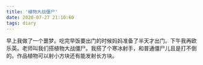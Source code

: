 ```yaml
---
title: '植物大战僵尸'
date: 2020-07-27 21:10:60
tags: diary
---
```

早上我做了一个噩梦。吃完早饭要出门的时候妈妈准备了半天才出门。下午我再欧乐英。老师叫我们搭植物大战僵尸。我搭了个寒冰射手，和普通僵尸儿且是打不倒的。作品植物可以射小方块还有能发射长方块。
